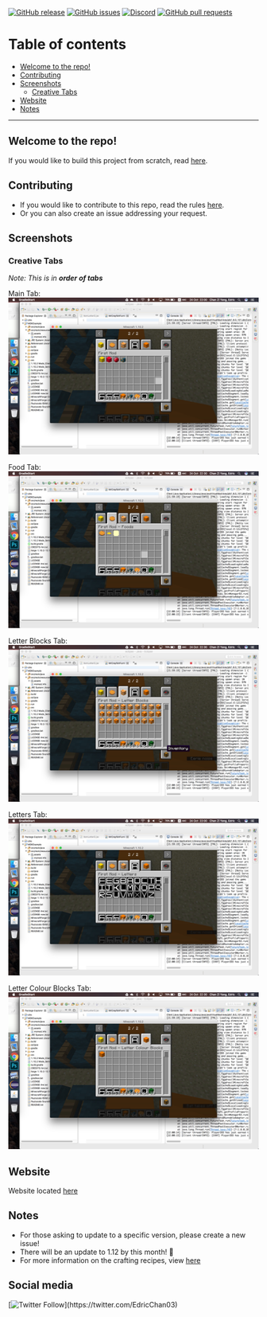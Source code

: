 <!--START BADGES-->
<!-- Badges from shields.io -->
[![GitHub release](https://img.shields.io/github/release/Chan4077/First-Mod.svg)](https://github.com/Chan4077/First-Mod/releases)
[![GitHub issues](https://img.shields.io/github/issues/Chan4077/First-Mod.svg)](https://github.com/Chan4077/First-Mod/issues)
[![Discord](https://img.shields.io/discord/320206072562450432.svg?label=Discord)](https://discord.gg/WUqSmCc)
[![GitHub pull requests](https://img.shields.io/github/issues-pr/Chan4077/First-Mod.svg)](https://github.com/Chan4077/First-Mod/pulls)
<!--END BADGES-->

# Table of contents
- [Welcome to the repo!](#welcome-to-the-repo-)
- [Contributing](#contributing)
- [Screenshots](#screenshots)
  - [Creative Tabs](#creative-tabs)
- [Website](#website)
- [Notes](#notes)

---
## Welcome to the repo!
If you would like to build this project from scratch, read [here](/README.txt).

## Contributing
* If you would like to contribute to this repo, read the rules [here](/.github/CONTRIBUTING.md).
* Or you can also create an issue addressing your request.

## Screenshots
### Creative Tabs
_Note: This is in **order of tabs**_

Main Tab:
![Main Tab](https://raw.githubusercontent.com/Chan4077/First-Mod/master/img/screenshots/tabs/main_tab.jpg)

Food Tab:
![Food Tab](https://raw.githubusercontent.com/Chan4077/First-Mod/master/img/screenshots/tabs/food_tab.jpg)

Letter Blocks Tab:
![Letter Blocks Tab](https://raw.githubusercontent.com/Chan4077/First-Mod/master/img/screenshots/tabs/letter_blocks_tab.jpg)

Letters Tab:
![Letters Tab](https://raw.githubusercontent.com/Chan4077/First-Mod/master/img/screenshots/tabs/letters_tab.jpg)

Letter Colour Blocks Tab:
![Letter Colour Blocks Tab](https://raw.githubusercontent.com/Chan4077/First-Mod/master/img/screenshots/tabs/letter_colour_blocks_tab.jpg)

## Website
Website located [here](https://chan4077.github.io/First-Mod)

## Notes
* For those asking to update to a specific version, please create a new issue!
* There will be an update to 1.12 by this month! :tada:
* For more information on the crafting recipes, view [here](https://github.com/Chan4077/First-Mod/wiki/Crafting-Recipes)

## Social media
[![Twitter Follow](https://img.shields.io/twitter/follow/EdricChan03.svg?style=social&label=Follow%20for%20updates!)](https://twitter.com/EdricChan03)
